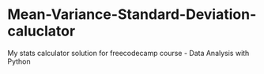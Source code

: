 # Mean-Variance-Standard-Deviation-caluclator
My stats calculator solution for freecodecamp course - Data Analysis with Python
